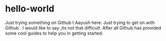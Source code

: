 # hello-world
Just trying something on Github
 t
Aayush here. Just trying to get on with Github . I would like to say ,its not that difficult. After all Github has provided some cool guides to help you in getting started.
